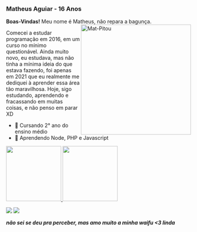 ### Matheus Aguiar - 16 Anos


**Boas-Vindas!** Meu nome é Matheus, não repara a bagunça.
<img align="right" alt="Mat-Pitou" src="https://user-images.githubusercontent.com/79723385/132144681-912f2eff-5e0a-4f17-9759-81477065a3a8.gif" width='300'>


Comecei a estudar programação em 2016, em um curso no mínimo questionável. Ainda muito novo, eu estudava, mas não tinha a mínima ideia do que estava fazendo, foi apenas em 2021 que eu realmente me dediquei à aprender essa área tão maravilhosa.
Hoje, sigo estudando, aprendendo e fracassando em muitas coisas, e não penso em parar XD


- 🏫 Cursando 2° ano do ensino médio
- 🏫 Aprendendo Node, PHP e Javascript




 <div>
  <a href="https://github.com/pitouemat">
  <img height="150em" src="https://github-readme-stats.vercel.app/api?username=pitouemat&show_icons=true&theme=omni&include_all_commits=true&count_private=true"/>
  <img height="150em" src="https://github-readme-stats.vercel.app/api/top-langs/?username=pitouemat&layout=compact&langs_count=16&theme=omni"/>
 </a>
</div>

 
<div> 

  <a href="https://instagram.com/pitouemat" target="_blank"><img src="https://img.shields.io/badge/-Instagram-%23E4405F?style=for-the-badge&logo=instagram&logoColor=white" target="_blank"></a>
  <a href="https://www.linkedin.com/in/matheus-aguiar-2b9703212/" target="_blank"><img src="https://img.shields.io/badge/-LinkedIn-%230077B5?style=for-the-badge&logo=linkedin&logoColor=white" target="_blank"></a> 

</div>

  
 
***não sei se deu pra perceber, mas amo muito a minha waifu <3 linda***
